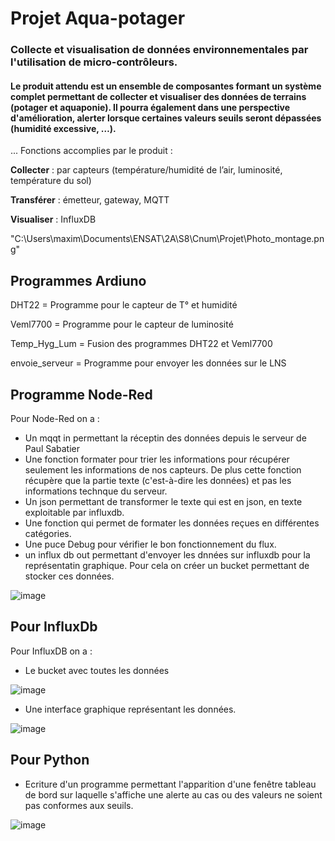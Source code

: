 # Projet Aqua-potager
### Collecte et visualisation de données environnementales par l'utilisation de micro-contrôleurs.

#### Le produit attendu est un ensemble de composantes formant un système complet permettant de collecter et visualiser des données de terrains (potager et aquaponie). Il pourra également dans une perspective d'amélioration, alerter lorsque certaines valeurs seuils seront dépassées (humidité excessive, …).

 ... Fonctions accomplies par le produit : 
 
**Collecter** : par capteurs (température/humidité de l’air, luminosité, température du sol)

**Transférer** : émetteur, gateway, MQTT

**Visualiser** : InfluxDB

"C:\Users\maxim\Documents\ENSAT\2A\S8\Cnum\Projet\Photo_montage.png"

Programmes Ardiuno
------

DHT22 = Programme pour le capteur de T° et humidité

Veml7700 = Programme pour le capteur de luminosité

Temp_Hyg_Lum = Fusion des programmes DHT22 et Veml7700

envoie_serveur = Programme pour envoyer les données sur le LNS

Programme Node-Red
------

Pour Node-Red on a : 
- Un mqqt in permettant la réceptin des données depuis le serveur de Paul Sabatier
- Une fonction formater pour trier les informations pour récupérer seulement les informations de nos capteurs. De plus cette fonction récupère que la partie texte (c'est-à-dire les données) et pas les informations technque du serveur.
- Un json permettant de transformer le texte qui est en json, en texte exploitable par influxdb.
- Une fonction qui permet de formater les données reçues en différentes catégories.
- Une puce Debug pour vérifier le bon fonctionnement du flux.
- un influx db out permettant d'envoyer les dnnées sur influxdb pour la représentatin graphique. Pour cela on créer un bucket permettant de stocker ces données.
  
![image](https://github.com/RG4531/Aquapotager/assets/160113818/d617a77d-3ab2-40ee-a4fb-4a8265b8f04a)


Pour InfluxDb
------

Pour InfluxDB on a :
- Le bucket avec toutes les données

![image](https://github.com/RG4531/Aquapotager/assets/160113818/1ac4d720-f0cb-474e-b3e2-9e025496f5af)

- Une interface graphique représentant les données.

![image](https://github.com/RG4531/Aquapotager/assets/160113818/6db58d45-abaa-4e0b-addb-c1ccba135bf0)


Pour Python
------

- Ecriture d'un programme permettant l'apparition d'une fenêtre tableau de bord sur laquelle s'affiche une alerte au cas ou des valeurs ne soient pas conformes aux seuils.

![image](https://github.com/RG4531/Aquapotager/assets/160113818/b49b6d7f-22bb-43af-93ea-0c0c6d482af3)
